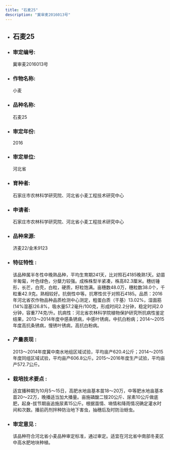 ```yaml
---
title: "石麦25"
description: "冀审麦2016013号"
---
```

* ## 石麦25
* ###  审定编号:  
   冀审麦2016013号

*  ### 作物名称:  
   小麦

*   ###  品种名称: 
    石麦25

*   ### 审定年份: 
    2016

*   ### 审定单位:  
    河北省

*   ### 育种者:  
    石家庄市农林科学研究院、河北省小麦工程技术研究中心

*   ### 申请者:  
    石家庄市农林科学研究院、河北省小麦工程技术研究中心

*   ### 品种来源:  
    济麦22/金禾9123

*   ### 特征特性 : 
    该品种属半冬性中晚熟品种，平均生育期241天，比对照石4185晚熟1天。幼苗半匍匐，叶色绿色，分蘖力较强。成株株型半紧凑，株高82.3厘米。穗纺锤形，长芒，白壳，白粒，硬质，籽粒饱满。亩穗数48.0万，穗粒数38.0个，千粒重42.9克。熟相较好。抗倒性中等。抗寒性优于对照石4185。品质：2016年河北省农作物品种品质检测中心测定，粗蛋白质（干基）13.02%，湿面筋(14%湿基)26.8%，吸水量57.2毫升/100克，形成时间2.2分钟，稳定时间2.0分钟，容重774克/升。抗病性：河北省农林科学院植物保护研究所抗病性鉴定结果，2013～2014年度中感条锈病，中感叶锈病，中抗白粉病；2014～2015年度高抗条锈病，慢锈叶锈病，高抗白粉病。

*   ### 产量表现 : 
    2013～2014年度冀中南水地组区域试验，平均亩产620.4公斤；2014～2015年度同组区域试验，平均亩产606.8公斤。2015～2016年度生产试验，平均亩产572.7公斤。

*   ### 栽培技术要点 : 
    适宜播种期为10月5～15日，高肥水地亩基本苗18～20万，中等肥水地亩基本苗20～22万，晚播适当加大播量。亩施磷酸二铵20公斤、尿素10公斤做底肥，起身-拔节期亩追施尿素15公斤。根据苗情、墒情和降雨情况确定灌水时间和次数。播前药剂拌种防治地下害虫，抽穗后及时防治蚜虫。

*   ### 审定意见 : 
    该品种符合河北省小麦品种审定标准，通过审定。适宜在河北省中南部冬麦区中高水肥地块种植。
